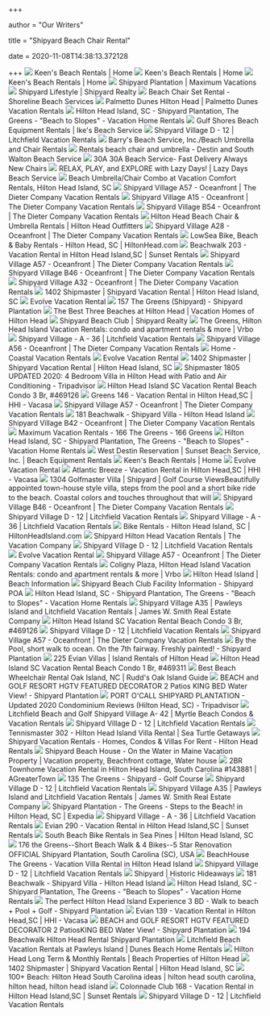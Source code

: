 +++
        
author = "Our Writers"
        
title = "Shipyard Beach Chair Rental"
        
date = 2020-11-08T14:38:13.372128
        
+++
[ ![](https://www.keensbeachrentals.com/media/images/beach-chairs-with-umbrella_hu8fa4f1dc91a2d36299c637f21477ab91_211234_1600x505_fill_q75_box_smart1.jpeg)](https://www.keensbeachrentals.com/media/images/beach-chairs-with-umbrella_hu8fa4f1dc91a2d36299c637f21477ab91_211234_1600x505_fill_q75_box_smart1.jpeg) Keen's Beach Rentals | Home
[ ![](https://www.keensbeachrentals.com/media/images/beach-chairs-with-umbrellas_hub42365154a7c1cdf4be2d45a6016656b_246757_350x200_fill_q75_box_smart1.jpeg)](https://www.keensbeachrentals.com/media/images/beach-chairs-with-umbrellas_hub42365154a7c1cdf4be2d45a6016656b_246757_350x200_fill_q75_box_smart1.jpeg) Keen's Beach Rentals | Home
[ ![](https://www.keensbeachrentals.com/media/images/beach-chairs-with-sunset_hu1e5938aeefdab548c2f4e87ea7306b55_165402_1600x505_fill_q75_box_smart1.jpeg)](https://www.keensbeachrentals.com/media/images/beach-chairs-with-sunset_hu1e5938aeefdab548c2f4e87ea7306b55_165402_1600x505_fill_q75_box_smart1.jpeg) Keen's Beach Rentals | Home
[ ![](http://seabreezehiltonhead.com/wp-content/uploads/sites/3/2012/10/blueumbrella.jpg)](http://seabreezehiltonhead.com/wp-content/uploads/sites/3/2012/10/blueumbrella.jpg) Shipyard Plantation | Maximum Vacations
[ ![](https://shipyardrealty.com/wp-content/uploads/Shipyard-Real-Estate-Willy-Fanning-Realtor-Hilton-Head-Beach-chairs.jpg)](https://shipyardrealty.com/wp-content/uploads/Shipyard-Real-Estate-Willy-Fanning-Realtor-Hilton-Head-Beach-chairs.jpg) Shipyard Lifestyle | Shipyard Realty
[ ![](https://shorelinebeachservices.com/wp-content/uploads/2017/03/2017-08-14-12.39.26-1-e1520880196456-500x281.jpg)](https://shorelinebeachservices.com/wp-content/uploads/2017/03/2017-08-14-12.39.26-1-e1520880196456-500x281.jpg) Beach Chair Set Rental - Shoreline Beach Services
[ ![](https://www.hiltonheadusa.com/sites/default/files/styles/location_slide__870_x_500_/public/location-images/rmc009.jpg)](https://www.hiltonheadusa.com/sites/default/files/styles/location_slide__870_x_500_/public/location-images/rmc009.jpg) Palmetto Dunes Hilton Head | Palmetto Dunes Vacation Rentals
[ ![](https://dklvhgfffybva.cloudfront.net/images/a85cc9b31173442c99b67cdb37a4a957-Large)](https://dklvhgfffybva.cloudfront.net/images/a85cc9b31173442c99b67cdb37a4a957-Large) Hilton Head Island, SC - Shipyard Plantation, The Greens - "Beach to  Slopes" - Vacation Home Rentals
[ ![](https://secureservercdn.net/45.40.149.159/f6b.2a0.myftpupload.com/wp-content/uploads/2018/12/Ikes-Beach-Service-Gulf-Shores-Beach-Equipment-Rentals-AL-2.jpg)](https://secureservercdn.net/45.40.149.159/f6b.2a0.myftpupload.com/wp-content/uploads/2018/12/Ikes-Beach-Service-Gulf-Shores-Beach-Equipment-Rentals-AL-2.jpg) Gulf Shores Beach Equipment Rentals | Ike's Beach Service
[ ![](https://d9vsqr3efxnza.cloudfront.net/content/litchfield-beach/images/shipyard-village/shipyard-village-aerial-beach-shot-1920x450.jpg)](https://d9vsqr3efxnza.cloudfront.net/content/litchfield-beach/images/shipyard-village/shipyard-village-aerial-beach-shot-1920x450.jpg) Shipyard Village D - 12 | Litchfield Vacation Rentals
[ ![](http://nebula.wsimg.com/f87308aac9487e498da8b51ec30192bc?AccessKeyId=A9FB91DD8264E9B01DF0&disposition=0&alloworigin=1)](http://nebula.wsimg.com/f87308aac9487e498da8b51ec30192bc?AccessKeyId=A9FB91DD8264E9B01DF0&disposition=0&alloworigin=1) Barry's Beach Service, Inc./Beach Umbrella and Chair Rentals
[ ![](https://holidayislebeachservice.com/wp-content/uploads/2017/04/cropped-IMG_0242-1-2000x884.jpg)](https://holidayislebeachservice.com/wp-content/uploads/2017/04/cropped-IMG_0242-1-2000x884.jpg) Rentals beach chair and umbrella - Destin and South Walton Beach Service
[ ![](https://www.therentalshop30a.com/media/wysiwyg/The_rental_Shop30A_Santa_Rosa_Beach_chair_and_umbrella_rental.jpg)](https://www.therentalshop30a.com/media/wysiwyg/The_rental_Shop30A_Santa_Rosa_Beach_chair_and_umbrella_rental.jpg) 30A 30A Beach Service- Fast Delivery Always New Chairs
[ ![](https://lazydaysbeachservice.com/wp-content/uploads/2020/05/beach-umbrella-chairs.png)](https://lazydaysbeachservice.com/wp-content/uploads/2020/05/beach-umbrella-chairs.png) RELAX, PLAY, and EXPLORE with Lazy Days! | Lazy Days Beach Service
[ ![](https://comfyrentals.com/wp-content/uploads/2018/05/0508181139-01-1.jpg)](https://comfyrentals.com/wp-content/uploads/2018/05/0508181139-01-1.jpg) Beach Umbrella/Chair Combo at Vacation Comfort Rentals, Hilton Head Island,  SC
[ ![](https://www.dietercompany.com/propimages/rental/Shipyard-Litchfield-A57-1-l.jpg)](https://www.dietercompany.com/propimages/rental/Shipyard-Litchfield-A57-1-l.jpg) Shipyard Village A57 - Oceanfront | The Dieter Company Vacation Rentals
[ ![](https://www.dietercompany.com/propimages/rental/Shipyard-Village-A15-27-l.jpg)](https://www.dietercompany.com/propimages/rental/Shipyard-Village-A15-27-l.jpg) Shipyard Village A15 - Oceanfront | The Dieter Company Vacation Rentals
[ ![](https://www.dietercompany.com/propimages/rental/syvb5420130919_154732_richtone-l.jpg)](https://www.dietercompany.com/propimages/rental/syvb5420130919_154732_richtone-l.jpg) Shipyard Village B54 - Oceanfront | The Dieter Company Vacation Rentals
[ ![](https://static.wixstatic.com/media/78f7be_7790ec886dff4fb7a39532c5d3ad3154~mv2.jpg/v1/fill/w_198,h_198,al_c,q_80,usm_0.66_1.00_0.01/BeachChairs-Umbrellas.webp)](https://static.wixstatic.com/media/78f7be_7790ec886dff4fb7a39532c5d3ad3154~mv2.jpg/v1/fill/w_198,h_198,al_c,q_80,usm_0.66_1.00_0.01/BeachChairs-Umbrellas.webp) Hilton Head Beach Chair & Umbrella Rentals | Hilton Head Outfitters
[ ![](https://www.dietercompany.com/propimages/rental/shipyardvillagea28026-l.jpg)](https://www.dietercompany.com/propimages/rental/shipyardvillagea28026-l.jpg) Shipyard Village A28 - Oceanfront | The Dieter Company Vacation Rentals
[ ![](https://www.hiltonhead.com/wp-content/uploads/lowsea_480x270.jpg)](https://www.hiltonhead.com/wp-content/uploads/lowsea_480x270.jpg) LowSea Bike, Beach & Baby Rentals - Hilton Head, SC | HiltonHead.com
[ ![](https://img.trackhs.com/1200x720/https://track-pm.s3.amazonaws.com/sunsetrentals/unit-images/9e2c28e3-9b7a-4ba6-a97c-782c39ae994d.JPG)](https://img.trackhs.com/1200x720/https://track-pm.s3.amazonaws.com/sunsetrentals/unit-images/9e2c28e3-9b7a-4ba6-a97c-782c39ae994d.JPG) Beachwalk 203 - Vacation Rental in Hilton Head Island,SC | Sunset Rentals
[ ![](https://www.dietercompany.com/propimages/rental/Shipyard-Litchfield-A57-2-l.jpg)](https://www.dietercompany.com/propimages/rental/Shipyard-Litchfield-A57-2-l.jpg) Shipyard Village A57 - Oceanfront | The Dieter Company Vacation Rentals
[ ![](https://www.dietercompany.com/propimages/rental/shipyardb46bldgb-l.jpg)](https://www.dietercompany.com/propimages/rental/shipyardb46bldgb-l.jpg) Shipyard Village B46 - Oceanfront | The Dieter Company Vacation Rentals
[ ![](https://www.dietercompany.com/propimages/rental/Shipyard-A32-2-l.jpg)](https://www.dietercompany.com/propimages/rental/Shipyard-A32-2-l.jpg) Shipyard Village A32 - Oceanfront | The Dieter Company Vacation Rentals
[ ![](https://www.beachsidegetaway.com/vacation/common/displaythumbpic.ashx?picid=6497)](https://www.beachsidegetaway.com/vacation/common/displaythumbpic.ashx?picid=6497) 1402 Shipmaster | Shipyard Vacation Rental | Hilton Head Island, SC
[ ![](https://res.cloudinary.com/evolve-vacation-rental-network/image/upload/f_auto,q_auto/c_fill,w_700/v1/listings_s3/listings/435635/images/main/a0F4P00000LxXRVUA3)](https://res.cloudinary.com/evolve-vacation-rental-network/image/upload/f_auto,q_auto/c_fill,w_700/v1/listings_s3/listings/435635/images/main/a0F4P00000LxXRVUA3) Evolve Vacation Rental
[ ![](https://odis.homeaway.com/odis/listing/22ea43b4-66f9-4424-85b0-58318d61944f.c10.jpg)](https://odis.homeaway.com/odis/listing/22ea43b4-66f9-4424-85b0-58318d61944f.c10.jpg) 157 The Greens (Shipyard) - Shipyard Plantation
[ ![](https://www.vacationhomesofhiltonhead.com/sites/default/files/uploads/colignybeach2.jpg)](https://www.vacationhomesofhiltonhead.com/sites/default/files/uploads/colignybeach2.jpg) The Best Three Beaches at Hilton Head | Vacation Homes of Hilton Head
[ ![](https://shipyardrealty.com/wp-content/uploads/Shipyard-Real-Estate-Willy-Fanning-Realtor-Hilton-Head-wedding-table.jpg)](https://shipyardrealty.com/wp-content/uploads/Shipyard-Real-Estate-Willy-Fanning-Realtor-Hilton-Head-wedding-table.jpg) Shipyard Beach Club | Shipyard Realty
[ ![](https://odis.homeaway.com/odis/destination/e0885e34-c6df-4c92-9202-c0ca820af798.hw5.jpg)](https://odis.homeaway.com/odis/destination/e0885e34-c6df-4c92-9202-c0ca820af798.hw5.jpg) The Greens, Hilton Head Island Vacation Rentals: condo and apartment rentals  & more | Vrbo
[ ![](https://d9vsqr3efxnza.cloudfront.net/content/litchfield-beach/images/shipyard-village/shipyard-village-a36-004.jpg)](https://d9vsqr3efxnza.cloudfront.net/content/litchfield-beach/images/shipyard-village/shipyard-village-a36-004.jpg) Shipyard Village - A - 36 | Litchfield Vacation Rentals
[ ![](https://www.dietercompany.com/propimages/rental/Shipyard-Village-A56-23-l.jpg)](https://www.dietercompany.com/propimages/rental/Shipyard-Village-A56-23-l.jpg) Shipyard Village A56 - Oceanfront | The Dieter Company Vacation Rentals
[ ![](https://coastalvacationshhi.com/wp-content/uploads/2020/03/image_153161007.jpeg)](https://coastalvacationshhi.com/wp-content/uploads/2020/03/image_153161007.jpeg) Home - Coastal Vacation Rentals
[ ![](https://res.cloudinary.com/evolve-vacation-rental-network/image/upload/f_auto,q_auto/c_fill,w_700/v1/listings_s3/listings/437552/images/main/a0F4P00000MgqdfUAB)](https://res.cloudinary.com/evolve-vacation-rental-network/image/upload/f_auto,q_auto/c_fill,w_700/v1/listings_s3/listings/437552/images/main/a0F4P00000MgqdfUAB) Evolve Vacation Rental
[ ![](https://www.beachsidegetaway.com/vacation/common/displaypicture.ashx?picid=5483)](https://www.beachsidegetaway.com/vacation/common/displaypicture.ashx?picid=5483) 1402 Shipmaster | Shipyard Vacation Rental | Hilton Head Island, SC
[ ![](https://media-cdn.tripadvisor.com/media/vr-splice-j/0b/00/62/02.jpg)](https://media-cdn.tripadvisor.com/media/vr-splice-j/0b/00/62/02.jpg) Shipmaster 1805 UPDATED 2020: 4 Bedroom Villa in Hilton Head with Patio and  Air Conditioning - Tripadvisor
[ ![](https://images.beachhouse.com/files/469126_143.jpg)](https://images.beachhouse.com/files/469126_143.jpg) Hilton Head Island SC Vacation Rental Beach Condo 3 Br, #469126
[ ![](https://vacasa-units.imgix.net/2391038.jpg)](https://vacasa-units.imgix.net/2391038.jpg) Greens 146 - Vacation Rental in Hilton Head,SC | HHI - Vacasa
[ ![](https://www.dietercompany.com/propimages/rental/Shipyard-Litchfield-A57-9-l.jpg)](https://www.dietercompany.com/propimages/rental/Shipyard-Litchfield-A57-9-l.jpg) Shipyard Village A57 - Oceanfront | The Dieter Company Vacation Rentals
[ ![](https://cdn.liverez.com/5/11764/1/166094/800/22.jpg?v=9/1/2020%201:35:32%20PM)](https://cdn.liverez.com/5/11764/1/166094/800/22.jpg?v=9/1/2020%201:35:32%20PM) 181 Beachwalk - Shipyard Villa - Hilton Head Island
[ ![](https://www.dietercompany.com/propimages/rental/shipyard-b42-deck-view-l.jpg)](https://www.dietercompany.com/propimages/rental/shipyard-b42-deck-view-l.jpg) Shipyard Village B42 - Oceanfront | The Dieter Company Vacation Rentals
[ ![](http://rentals.seabreezehiltonhead.com/rns/UnitImages/widebeach.jpg)](http://rentals.seabreezehiltonhead.com/rns/UnitImages/widebeach.jpg) Maximum Vacation Rentals - 166 The Greens - 166 Greens
[ ![](https://dklvhgfffybva.cloudfront.net/images/45fd8017d5384bfe8cebf4bedaaad84e-Large)](https://dklvhgfffybva.cloudfront.net/images/45fd8017d5384bfe8cebf4bedaaad84e-Large) Hilton Head Island, SC - Shipyard Plantation, The Greens - "Beach to  Slopes" - Vacation Home Rentals
[ ![](https://d2j6dbq0eux0bg.cloudfront.net/images/16771639/1032096646.jpg)](https://d2j6dbq0eux0bg.cloudfront.net/images/16771639/1032096646.jpg) West Destin Reservation | Sunset Beach Service, Inc. | Beach Equipment  Rentals
[ ![](https://www.keensbeachrentals.com/media/images/chairs-on-beach_hu4c18eae8d679bd11d1a722427a5c3793_250965_350x200_fill_q75_box_smart1.jpeg)](https://www.keensbeachrentals.com/media/images/chairs-on-beach_hu4c18eae8d679bd11d1a722427a5c3793_250965_350x200_fill_q75_box_smart1.jpeg) Keen's Beach Rentals | Home
[ ![](https://res.cloudinary.com/evolve-vacation-rental-network/image/upload/f_auto,q_auto/c_fill,w_700/v1/listings_s3/listings/437552/images/main/a0F4P00000Mgqd8UAB)](https://res.cloudinary.com/evolve-vacation-rental-network/image/upload/f_auto,q_auto/c_fill,w_700/v1/listings_s3/listings/437552/images/main/a0F4P00000Mgqd8UAB) Evolve Vacation Rental
[ ![](https://vacasa-units.imgix.net/1810914.jpg)](https://vacasa-units.imgix.net/1810914.jpg) Atlantic Breeze - Vacation Rental in Hilton Head,SC | HHI - Vacasa
[ ![](https://cdn.liverez.com/5/11764/1/169277/800/1.jpg?v=9/15/2020%2012:43:54%20PM)](https://cdn.liverez.com/5/11764/1/169277/800/1.jpg?v=9/15/2020%2012:43:54%20PM) 1304 Golfmaster Villa | Shipyard | Golf Course ViewsBeautifully appointed  town-house style villa, steps from the pool and a short bike ride to the  beach. Coastal colors and touches throughout that will
[ ![](https://www.dietercompany.com/propimages/rental/shipyardvillageb4605-l.jpg)](https://www.dietercompany.com/propimages/rental/shipyardvillageb4605-l.jpg) Shipyard Village B46 - Oceanfront | The Dieter Company Vacation Rentals
[ ![](https://d9vsqr3efxnza.cloudfront.net/content/litchfield-beach/images/shipyard-village/shipyard-village-d12-004.jpg)](https://d9vsqr3efxnza.cloudfront.net/content/litchfield-beach/images/shipyard-village/shipyard-village-d12-004.jpg) Shipyard Village D - 12 | Litchfield Vacation Rentals
[ ![](https://d9vsqr3efxnza.cloudfront.net/content/litchfield-beach/images/shipyard-village/shipyard-village-a36-015.jpg)](https://d9vsqr3efxnza.cloudfront.net/content/litchfield-beach/images/shipyard-village/shipyard-village-a36-015.jpg) Shipyard Village - A - 36 | Litchfield Vacation Rentals
[ ![](https://www.hiltonheadisland.com/wp-content/uploads/2019/06/mikesbikes_480x270.jpg)](https://www.hiltonheadisland.com/wp-content/uploads/2019/06/mikesbikes_480x270.jpg) Bike Rentals - Hilton Head Island, SC | HiltonHeadIsland.com
[ ![](https://pictures.escapia.com/VacationCo/189700/1951210617.jpg)](https://pictures.escapia.com/VacationCo/189700/1951210617.jpg) Shipyard Hilton Head Vacation Rentals | The Vacation Company
[ ![](https://d9vsqr3efxnza.cloudfront.net/content/litchfield-beach/images/shipyard-village/shipyard-village-d12-002.jpg)](https://d9vsqr3efxnza.cloudfront.net/content/litchfield-beach/images/shipyard-village/shipyard-village-d12-002.jpg) Shipyard Village D - 12 | Litchfield Vacation Rentals
[ ![](https://res.cloudinary.com/evolve-vacation-rental-network/image/upload/f_auto,q_auto/c_fill,w_700/v1/listings_s3/listings/422039/images/main/a0Ff200000OMapIEAT)](https://res.cloudinary.com/evolve-vacation-rental-network/image/upload/f_auto,q_auto/c_fill,w_700/v1/listings_s3/listings/422039/images/main/a0Ff200000OMapIEAT) Evolve Vacation Rental
[ ![](https://www.dietercompany.com/propimages/rental/Aerial-View-of-Shipyard-Village--l.jpg)](https://www.dietercompany.com/propimages/rental/Aerial-View-of-Shipyard-Village--l.jpg) Shipyard Village A57 - Oceanfront | The Dieter Company Vacation Rentals
[ ![](https://odis.homeaway.com/odis/destination/61a87f18-e4dc-4e30-bb5c-a6fff66a090b.hw5.jpg)](https://odis.homeaway.com/odis/destination/61a87f18-e4dc-4e30-bb5c-a6fff66a090b.hw5.jpg) Coligny Plaza, Hilton Head Island Vacation Rentals: condo and apartment  rentals & more | Vrbo
[ ![](https://www.hiltonheadisland.com/wp-content/uploads/2019/06/HiltonHead-com-HomepageFeature-430x181-1.jpg)](https://www.hiltonheadisland.com/wp-content/uploads/2019/06/HiltonHead-com-HomepageFeature-430x181-1.jpg) Hilton Head Island | Beach Information
[ ![](https://shipyardhhi.com/wp-content/uploads/2013/07/cropped-SHIPYARD-PNG.png)](https://shipyardhhi.com/wp-content/uploads/2013/07/cropped-SHIPYARD-PNG.png) Shipyard Beach Club Facility Information - Shipyard POA
[ ![](https://dklvhgfffybva.cloudfront.net/images/3d2c71cab2074c58975eea31ff900825-Large)](https://dklvhgfffybva.cloudfront.net/images/3d2c71cab2074c58975eea31ff900825-Large) Hilton Head Island, SC - Shipyard Plantation, The Greens - "Beach to  Slopes" - Vacation Home Rentals
[ ![](https://v12.instantsoftware.com/customerdata/0109/images/484/syva35-litchfield-vacation-rental-3-5130_1080ed.jpg)](https://v12.instantsoftware.com/customerdata/0109/images/484/syva35-litchfield-vacation-rental-3-5130_1080ed.jpg) Shipyard Village A35 | Pawleys Island and Litchfield Vacation Rentals |  James W. Smith Real Estate Company
[ ![](https://images.beachhouse.com/files/469126_192.jpg)](https://images.beachhouse.com/files/469126_192.jpg) Hilton Head Island SC Vacation Rental Beach Condo 3 Br, #469126
[ ![](https://d9vsqr3efxnza.cloudfront.net/content/litchfield-beach/images/shipyard-village/shipyard-village-d12-020.jpg)](https://d9vsqr3efxnza.cloudfront.net/content/litchfield-beach/images/shipyard-village/shipyard-village-d12-020.jpg) Shipyard Village D - 12 | Litchfield Vacation Rentals
[ ![](https://www.dietercompany.com/propimages/rental/Shipyard-Litchfield-A57-11-l.jpg)](https://www.dietercompany.com/propimages/rental/Shipyard-Litchfield-A57-11-l.jpg) Shipyard Village A57 - Oceanfront | The Dieter Company Vacation Rentals
[ ![](https://odis.homeaway.com/odis/listing/0cf4f217-658c-4589-8525-d8723c010f7a.c10.jpg)](https://odis.homeaway.com/odis/listing/0cf4f217-658c-4589-8525-d8723c010f7a.c10.jpg) By the Pool, short walk to ocean. On the 7th fairway. Freshly painted! -  Shipyard Plantation
[ ![](https://images.rezfusion.com/evrn/IROHHI/132996/7962020228.JPG?optimize=true&quality=70)](https://images.rezfusion.com/evrn/IROHHI/132996/7962020228.JPG?optimize=true&quality=70) 225 Evian Villas | Island Rentals of Hilton Head
[ ![](https://images.beachhouse.com/files/469311_808.jpg)](https://images.beachhouse.com/files/469311_808.jpg) Hilton Head Island SC Vacation Rental Beach Condo 1 Br, #469311
[ ![](https://www.rudd.com/sites/default/files/styles/full_width_banner_image_adp_small/public/blog-banner/beach-wheelchair-banner__0.jpg)](https://www.rudd.com/sites/default/files/styles/full_width_banner_image_adp_small/public/blog-banner/beach-wheelchair-banner__0.jpg) Best Beach Wheelchair Rental Oak Island, NC | Rudd's Oak Island Guide
[ ![](https://media.vrbo.com/lodging/21000000/20360000/20359800/20359737/f95d2887.f6.jpg)](https://media.vrbo.com/lodging/21000000/20360000/20359800/20359737/f95d2887.f6.jpg) BEACH and GOLF RESORT HGTV FEATURED DECORATOR 2 Patios KING BED Water View!  - Shipyard Plantation
[ ![](https://dynamic-media-cdn.tripadvisor.com/media/photo-o/0a/0c/e2/ce/port-o-call-shipyard.jpg?w=900&h=-1&s=1)](https://dynamic-media-cdn.tripadvisor.com/media/photo-o/0a/0c/e2/ce/port-o-call-shipyard.jpg?w=900&h=-1&s=1) PORT O'CALL SHIPYARD PLANTATION - Updated 2020 Condominium Reviews (Hilton  Head, SC) - Tripadvisor
[ ![](https://2014images.imgix.net/litch2.jpg?auto=compress)](https://2014images.imgix.net/litch2.jpg?auto=compress) Litchfield Beach and Golf Shipyard Village A- 42 | Myrtle Beach Condos &  Vacation Rentals
[ ![](https://d9vsqr3efxnza.cloudfront.net/content/litchfield-beach/images/shipyard-village/shipyard-village-d12-017.jpg)](https://d9vsqr3efxnza.cloudfront.net/content/litchfield-beach/images/shipyard-village/shipyard-village-d12-017.jpg) Shipyard Village D - 12 | Litchfield Vacation Rentals
[ ![](https://pictures.escapia.com/SETUGE/107594/5257050612.jpg)](https://pictures.escapia.com/SETUGE/107594/5257050612.jpg) Tennismaster 302 - Hilton Head Island Villa Rental | Sea Turtle Getaways
[ ![](https://www.hiltonheadrentals.com/images/communities/Colonnade%20Club.jpg)](https://www.hiltonheadrentals.com/images/communities/Colonnade%20Club.jpg) Shipyard Vacation Rentals - Homes, Condos & Villas For Rent - Hilton Head  Rentals
[ ![](https://i.pinimg.com/originals/45/01/f6/4501f66178b9222924f57c1fccd02a85.jpg)](https://i.pinimg.com/originals/45/01/f6/4501f66178b9222924f57c1fccd02a85.jpg) Shipyard Beach House - On the Water in Maine Vacation Property | Vacation  property, Beachfront cottage, Water house
[ ![](https://odis.homeaway.com/odis/listing/73c5d02e-8764-4893-b071-597c43805621.c6.jpg)](https://odis.homeaway.com/odis/listing/73c5d02e-8764-4893-b071-597c43805621.c6.jpg) 2BR Townhome Vacation Rental in Hilton Head Island, South Carolina #143881  | AGreaterTown
[ ![](https://cdn.liverez.com/5/11764/1/151790/800/21.jpg?v=3/7/2020%2010:50:30%20AM)](https://cdn.liverez.com/5/11764/1/151790/800/21.jpg?v=3/7/2020%2010:50:30%20AM) 135 The Greens - Shipyard - Golf Course
[ ![](https://d9vsqr3efxnza.cloudfront.net/content/litchfield-beach/images/shipyard-village/shipyard-village-d12-012.jpg)](https://d9vsqr3efxnza.cloudfront.net/content/litchfield-beach/images/shipyard-village/shipyard-village-d12-012.jpg) Shipyard Village D - 12 | Litchfield Vacation Rentals
[ ![](https://v12.instantsoftware.com/customerdata/0109/images/484/syva35-litchfield-vacation-rental-2-5129_1080ed.jpg)](https://v12.instantsoftware.com/customerdata/0109/images/484/syva35-litchfield-vacation-rental-2-5129_1080ed.jpg) Shipyard Village A35 | Pawleys Island and Litchfield Vacation Rentals |  James W. Smith Real Estate Company
[ ![](https://images.trvl-media.com/hotels/20000000/19690000/19684900/19684869/26a2abbd.jpg?impolicy=fcrop&w=1200&h=800&p=1&q=medium)](https://images.trvl-media.com/hotels/20000000/19690000/19684900/19684869/26a2abbd.jpg?impolicy=fcrop&w=1200&h=800&p=1&q=medium) Shipyard Plantation - The Greens - Steps to the Beach! in Hilton Head, SC |  Expedia
[ ![](https://d9vsqr3efxnza.cloudfront.net/content/litchfield-beach/images/shipyard-village/shipyard-village-a36-001.jpg)](https://d9vsqr3efxnza.cloudfront.net/content/litchfield-beach/images/shipyard-village/shipyard-village-a36-001.jpg) Shipyard Village - A - 36 | Litchfield Vacation Rentals
[ ![](https://img.trackhs.com/1200x720/https://track-pm.s3.amazonaws.com/sunsetrentals/unit-images/7d066b4c-11a9-40c4-8843-914e5f06172c.JPG)](https://img.trackhs.com/1200x720/https://track-pm.s3.amazonaws.com/sunsetrentals/unit-images/7d066b4c-11a9-40c4-8843-914e5f06172c.JPG) Evian 290 - Vacation Rental in Hilton Head Island,SC | Sunset Rentals
[ ![](http://www.south-beach-cycles.com/img/misc/4.png)](http://www.south-beach-cycles.com/img/misc/4.png) South Beach Bike Rentals in Sea Pines | Hilton Head Island, SC
[ ![](https://odis.homeaway.com/odis/listing/1ede4873-13bb-4033-8c42-e7b07e6d233b.c9.jpg)](https://odis.homeaway.com/odis/listing/1ede4873-13bb-4033-8c42-e7b07e6d233b.c9.jpg) 176 the Greens--Short Beach Walk & 4 Bikes--5 Star Renovation  OFFICIAL   Shipyard Plantation, South Carolina (SC), USA
[ ![](https://lh3.googleusercontent.com/HSfW_B_IkkmRPFA8IFe5fMid3DuH2v7dMiHd714dkX9TcQMahAxd6J5gBUCQv0h-iggt1bCV=w1080-h608-p-no-v0)](https://lh3.googleusercontent.com/HSfW_B_IkkmRPFA8IFe5fMid3DuH2v7dMiHd714dkX9TcQMahAxd6J5gBUCQv0h-iggt1bCV=w1080-h608-p-no-v0) BeachHouse The Greens - Vacation Villa Rental in Hilton Head Island
[ ![](https://d9vsqr3efxnza.cloudfront.net/content/litchfield-beach/images/shipyard-village/shipyard-village-d12-013.jpg)](https://d9vsqr3efxnza.cloudfront.net/content/litchfield-beach/images/shipyard-village/shipyard-village-d12-013.jpg) Shipyard Village D - 12 | Litchfield Vacation Rentals
[ ![](http://rentals.historichideaways.com/RNS/UnitImages/0620262Tho_24.jpg?etag=bca992228c3d41%3A0)](http://rentals.historichideaways.com/RNS/UnitImages/0620262Tho_24.jpg?etag=bca992228c3d41%3A0) Shipyard | Historic Hideaways
[ ![](https://cdn.liverez.com/5/11764/1/166094/800/4.jpg?v=9/1/2020%201:35:27%20PM)](https://cdn.liverez.com/5/11764/1/166094/800/4.jpg?v=9/1/2020%201:35:27%20PM) 181 Beachwalk - Shipyard Villa - Hilton Head Island
[ ![](https://dklvhgfffybva.cloudfront.net/images/d1abd9eead774625a5beb251b5761992-Large)](https://dklvhgfffybva.cloudfront.net/images/d1abd9eead774625a5beb251b5761992-Large) Hilton Head Island, SC - Shipyard Plantation, The Greens - "Beach to  Slopes" - Vacation Home Rentals
[ ![](https://odis.homeaway.com/odis/listing/2aeb6006-4664-411d-8e32-e1ceb6f75258.f6.jpg)](https://odis.homeaway.com/odis/listing/2aeb6006-4664-411d-8e32-e1ceb6f75258.f6.jpg) The perfect Hilton Head Island Experience 3 BD - Walk to beach + Pool +  Golf - Shipyard Plantation
[ ![](https://vacasa-units.imgix.net/1236422.jpg)](https://vacasa-units.imgix.net/1236422.jpg) Evian 139 - Vacation Rental in Hilton Head,SC | HHI - Vacasa
[ ![](https://media.vrbo.com/lodging/21000000/20360000/20359800/20359737/222f7519.f6.jpg)](https://media.vrbo.com/lodging/21000000/20360000/20359800/20359737/222f7519.f6.jpg) BEACH and GOLF RESORT HGTV FEATURED DECORATOR  2 PatiosKING BED Water  View! - Shipyard Plantation
[ ![](https://www.bbclandventures.com/uploads/1/2/6/6/126657290/bw-entrance_orig.jpg)](https://www.bbclandventures.com/uploads/1/2/6/6/126657290/bw-entrance_orig.jpg) 194 Beachwalk Hilton Head Rental Shipyard Plantation
[ ![](https://greatbeachvacations.com/wp-content/uploads/2020/05/tout_1.jpg)](https://greatbeachvacations.com/wp-content/uploads/2020/05/tout_1.jpg) Litchfield Beach Vacation Rentals at Pawleys Island | Dunes Beach Home  Rentals
[ ![](https://www.beach-property.com/custimages/BP-Windsor%20II%20Place%20Generics-7.jpg)](https://www.beach-property.com/custimages/BP-Windsor%20II%20Place%20Generics-7.jpg) Hilton Head Long Term & Monthly Rentals | Beach Properties of Hilton Head
[ ![](https://www.beachsidegetaway.com/vacation/common/displaythumbpic.ashx?picid=5358)](https://www.beachsidegetaway.com/vacation/common/displaythumbpic.ashx?picid=5358) 1402 Shipmaster | Shipyard Vacation Rental | Hilton Head Island, SC
[ ![](https://i.pinimg.com/236x/45/fa/0c/45fa0cdef1c8dfd42d1b599f73eb00c9--tropical-vacations-beach-chairs.jpg)](https://i.pinimg.com/236x/45/fa/0c/45fa0cdef1c8dfd42d1b599f73eb00c9--tropical-vacations-beach-chairs.jpg) 100+ Beach: Hilton Head South Carolina ideas | hilton head south carolina,  hilton head, hilton head island
[ ![](https://img.trackhs.com/1200x720/https://track-pm.s3.amazonaws.com/sunsetrentals/unit-images/8be6b7e6-4800-46d5-bc09-b8dbde9ea686.JPG)](https://img.trackhs.com/1200x720/https://track-pm.s3.amazonaws.com/sunsetrentals/unit-images/8be6b7e6-4800-46d5-bc09-b8dbde9ea686.JPG) Colonnade Club 168 - Vacation Rental in Hilton Head Island,SC | Sunset  Rentals
[ ![](https://d9vsqr3efxnza.cloudfront.net/content/litchfield-beach/images/shipyard-village/shipyard-village-d12-014.jpg)](https://d9vsqr3efxnza.cloudfront.net/content/litchfield-beach/images/shipyard-village/shipyard-village-d12-014.jpg) Shipyard Village D - 12 | Litchfield Vacation Rentals
